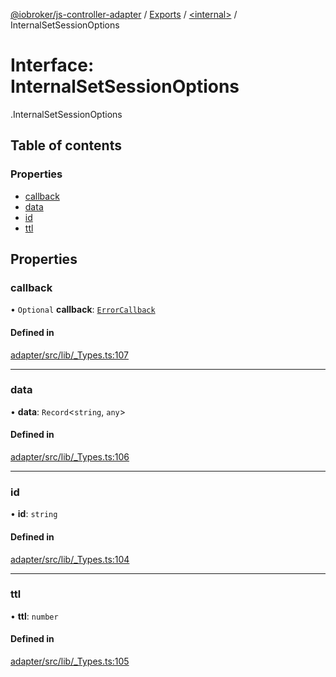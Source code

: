[@iobroker/js-controller-adapter](../README.md) / [Exports](../modules.md) / [<internal\>](../modules/internal_.md) / InternalSetSessionOptions

# Interface: InternalSetSessionOptions

[<internal>](../modules/internal_.md).InternalSetSessionOptions

## Table of contents

### Properties

- [callback](internal_.InternalSetSessionOptions.md#callback)
- [data](internal_.InternalSetSessionOptions.md#data)
- [id](internal_.InternalSetSessionOptions.md#id)
- [ttl](internal_.InternalSetSessionOptions.md#ttl)

## Properties

### callback

• `Optional` **callback**: [`ErrorCallback`](../modules/internal_.md#errorcallback)

#### Defined in

[adapter/src/lib/_Types.ts:107](https://github.com/ioBroker/ioBroker.js-controller/blob/d87d529d/packages/adapter/src/lib/_Types.ts#L107)

___

### data

• **data**: `Record`<`string`, `any`\>

#### Defined in

[adapter/src/lib/_Types.ts:106](https://github.com/ioBroker/ioBroker.js-controller/blob/d87d529d/packages/adapter/src/lib/_Types.ts#L106)

___

### id

• **id**: `string`

#### Defined in

[adapter/src/lib/_Types.ts:104](https://github.com/ioBroker/ioBroker.js-controller/blob/d87d529d/packages/adapter/src/lib/_Types.ts#L104)

___

### ttl

• **ttl**: `number`

#### Defined in

[adapter/src/lib/_Types.ts:105](https://github.com/ioBroker/ioBroker.js-controller/blob/d87d529d/packages/adapter/src/lib/_Types.ts#L105)
